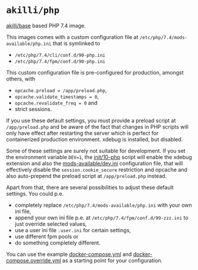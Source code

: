 # `akilli/php`

[akilli/base](https://github.com/akilli/base) based PHP 7.4 image.

This images comes with a custom configuration file at `/etc/php/7.4/mods-available/php.ini` that is symlinked to

- `/etc/php/7.4/cli/conf.d/90-php.ini`
- `/etc/php/7.4/fpm/conf.d/90-php.ini`

This custom configuration file is pre-configured for production, amongst others, with

- `opcache.preload = /app/preload.php`,
- `opcache.validate_timestamps = 0`,
- `opcache.revalidate_freq = 0` and
- strict sessions.

If you use these default settings, you must provide a preload script at `/app/preload.php` and be aware of the fact that changes in PHP scripts will only have effect after restarting the server which is perfect for containerized production environment. xdebug is installed, but disabled.

Some of these settings are surely not suitable for development. If you set the environment variable `DEV=1`, the [init/10-php](./init/10-php) script will enable the xdebug extension and also the [mods-available/dev.ini](./mods-available/dev.ini) configuration file, that will effectively disable the `session.cookie_secure` restriction and opcache and also auto-prepend the preload script at `/app/preload.php` instead.

Apart from that, there are several possibilities to adjust these default settings. You could p.e. 

- completely replace `/etc/php/7.4/mods-available/php.ini` with your own ini file,
- append your own ini file p.e. at `/etc/php/7.4/fpm/conf.d/99-zzz.ini` to just override selected values,
- use a user ini file `.user.ini` for certain settings,
- use different fpm pools or
- do something completely different.

You can use the example [docker-compose.yml](docker-compose.yml) and [docker-compose.override.yml](docker-compose.override.yml) as a starting point for your configuration.
